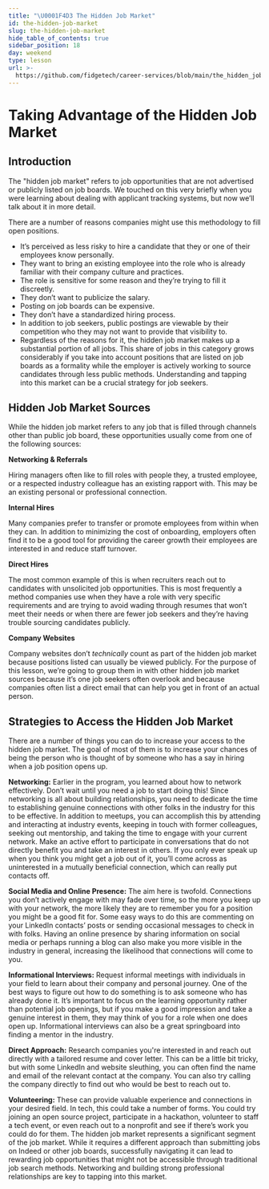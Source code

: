 ```yaml
---
title: "\U0001F4D3 The Hidden Job Market"
id: the-hidden-job-market
slug: the-hidden-job-market
hide_table_of_contents: true
sidebar_position: 18
day: weekend
type: lesson
url: >-
  https://github.com/fidgetech/career-services/blob/main/the_hidden_job_market.md
---
```


# Taking Advantage of the Hidden Job Market

## Introduction

The "hidden job market" refers to job opportunities that are not advertised or publicly listed on job boards. We touched on this very briefly when you were learning about dealing with applicant tracking systems, but now we’ll talk about it in more detail. 

There are a number of reasons companies might use this methodology to fill open positions.

* It’s perceived as less risky to hire a candidate that they or one of their employees know personally.
* They want to bring an existing employee into the role who is already familiar with their company culture and practices.
* The role is sensitive for some reason and they’re trying to fill it discreetly.
* They don’t want to publicize the salary.
* Posting on job boards can be expensive.
* They don’t have a standardized hiring process. 
* In addition to job seekers, public postings are viewable by their competition who they may not want to provide that visibility to.
* Regardless of the reasons for it, the hidden job market makes up a substantial portion of all jobs. This share of jobs in this category grows considerably if you take into account positions that are listed on job boards as a formality while the employer is actively working to source candidates through less public methods. Understanding and tapping into this market can be a crucial strategy for job seekers. 
## Hidden Job Market Sources

While the hidden job market refers to any job that is filled through channels other than public job board, these opportunities usually come from one of the following sources: 

**Networking & Referrals** 

Hiring managers often like to fill roles with people they, a trusted employee, or a respected industry colleague has an existing rapport with. This may be an existing personal or professional connection. 

**Internal Hires** 

Many companies prefer to transfer or promote employees from within when they can. In addition to minimizing the cost of onboarding, employers often find it to be a good tool for providing the career growth their employees are interested in and reduce staff turnover. 

**Direct Hires** 

The most common example of this is when recruiters reach out to candidates with unsolicited job opportunities. This is most frequently a method companies use when they have a role with very specific requirements and are trying to avoid wading through resumes that won’t meet their needs or when there are fewer job seekers and they’re having trouble sourcing candidates publicly.

**Company Websites** 

Company websites don’t *technically* count as part of the hidden job market because positions listed can usually be viewed publicly. For the purpose of this lesson, we’re going to group them in with other hidden job market sources because it’s one job seekers often overlook and because companies often list a direct email that can help you get in front of an actual person. 

## Strategies to Access the Hidden Job Market

There are a number of things you can do to increase your access to the hidden job market. The goal of most of them is to increase your chances of being the person who is thought of by someone who has a say in hiring when a job position opens up. 

**Networking:** Earlier in the program, you learned about how to network effectively. Don’t wait until you need a job to start doing this! Since networking is all about building relationships, you need to dedicate the time to establishing genuine connections with other folks in the industry for this to be effective. In addition to meetups, you can accomplish this by attending and interacting at industry events, keeping in touch with former colleagues, seeking out mentorship, and taking the time to engage with your current network. Make an active effort to participate in conversations that do not directly benefit you and take an interest in others. If you only ever speak up when you think you might get a job out of it, you’ll come across as uninterested in a mutually beneficial connection, which can really put contacts off.

**Social Media and Online Presence:** The aim here is twofold. Connections you don’t actively engage with may fade over time, so the more you keep up with your network, the more likely they are to remember you for a position you might be a good fit for. Some easy ways to do this are commenting on your LinkedIn contacts’ posts or sending occasional messages to check in with folks. Having an online presence by sharing information on social media or perhaps running a blog can also make you more visible in the industry in general, increasing the likelihood that connections will come to you.

**Informational Interviews:** Request informal meetings with individuals in your field to learn about their company and personal journey. One of the best ways to figure out how to do something is to ask someone who has already done it. It’s important to focus on the learning opportunity rather than potential job openings, but if you make a good impression and take a genuine interest in them, they may think of you for a role when one does open up. Informational interviews can also be a great springboard into finding a mentor in the industry.

**Direct Approach:** Research companies you're interested in and reach out directly with a tailored resume and cover letter. This can be a little bit tricky, but with some LinkedIn and website sleuthing, you can often find the name and email of the relevant contact at the company. You can also try calling the company directly to find out who would be best to reach out to. 

**Volunteering:** These can provide valuable experience and connections in your desired field. In tech, this could take a number of forms. You could try joining an open source project, participate in a hackathon, volunteer to staff a tech event, or even reach out to a nonprofit and see if there’s work you could do for them. 
The hidden job market represents a significant segment of the job market. While it requires a different approach than submitting jobs on Indeed or other job boards, successfully navigating it can lead to rewarding job opportunities that might not be accessible through traditional job search methods. Networking and building strong professional relationships are key to tapping into this market.

